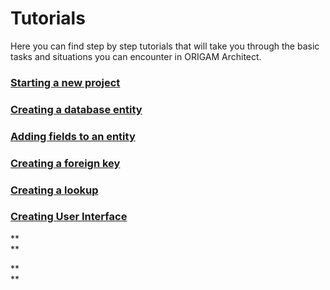 # Tutorials

Here you can find step by step tutorials that will take you through the basic tasks and situations you can encounter in ORIGAM Architect.

### [Starting a new project](/t/Starting-a-new-project)

### [Creating a database entity](/t/Creating-a-database-entity)

### [Adding fields to an entity](/t/Adding-fields-to-an-entity)

### [Creating a foreign key](/t/Creating-a-foreign-key)

### [Creating a lookup](/t/Creating-a-lookup)

### [Creating User Interface](/t/Creating-User-Interface)

**  
**

**  
**
